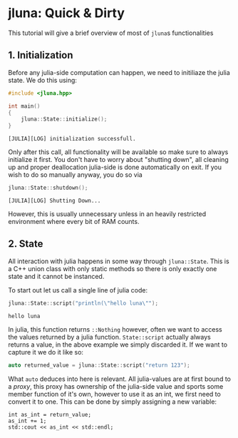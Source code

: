 # jluna: Quick & Dirty

This tutorial will give a brief overview of most of `jluna`s functionalities

## 1. Initialization

Before any julia-side computation can happen, we need to initiliaze the julia state. We do this using:

```cpp
#include <jluna.hpp>

int main()
{
    jluna::State::initialize();
}
```
```
[JULIA][LOG] initialization successfull.
```

Only after this call, all functionality will be available so make sure to always initialize it first. You don't have to worry about "shutting down", all cleaning up and proper deallocation julia-side is done automatically on exit. If you wish to do so manually anyway, you do so via

```cpp
jluna::State::shutdown();
```
```
[JULIA][LOG] Shutting Down...
```

However, this is usually unnecessary unless in an heavily restricted environment where every bit of RAM counts.

## 2. State

All interaction with julia happens in some way through `jluna::State`. This is a C++ union class with only static methods so there is only exactly one state and it cannot be instanced.

To start out let us call a single line of julia code:

```cpp
jluna::State::script("println(\"hello luna\"");
```
```
hello luna
```

In julia, this function returns `::Nothing` however, often we want to access the values returned by a julia function. `State::script` actually always returns a value, in the above example we simply discarded it. If we want to capture it we do it like so:

```cpp
auto returned_value = jluna::State::script("return 123");
```

What `auto` deduces into here is relevant. All julia-values are at first bound to a *proxy*, this proxy has ownership of the julia-side value and sports some member function of it's own, however to use it as an int, we first need to convert it to one. This can be done by simply assigning a new variable:

```
int as_int = return_value;
as_int += 1;
std::cout << as_int << std::endl;
```
